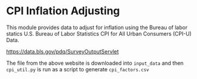 # CPI Inflation Adjusting

This module provides data to adjust for inflation using the Bureau of labor statics U.S. Bureau of Labor Statistics CPI for All Urban Consumers (CPI-U) Data. 

https://data.bls.gov/pdq/SurveyOutputServlet

The file from the above website is downloaded into `input_data` and then  `cpi_util.py` is run as a script to generate `cpi_factors.csv`